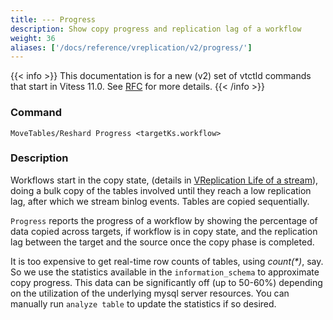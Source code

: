 ```yaml
---
title: --- Progress
description: Show copy progress and replication lag of a workflow
weight: 36
aliases: ['/docs/reference/vreplication/v2/progress/']
---
```


{{< info >}}
This documentation is for a new (v2) set of vtctld commands that start in Vitess 11.0. See [RFC](https://github.com/vitessio/vitess/issues/7225) for more details.
{{< /info >}}

### Command

```
MoveTables/Reshard Progress <targetKs.workflow>
```

### Description
Workflows start in the copy state, (details in [VReplication Life of a stream](../../internals)), doing a bulk copy of the tables involved until they reach a low replication lag, after which we stream binlog events. Tables are copied sequentially.

`Progress` reports the progress of a workflow by showing the percentage of data copied across targets, if workflow is in copy state, and the replication lag between the target and the source once the copy phase is completed.

It is too expensive to get real-time row counts of tables, using _count(*)_, say. So we use the statistics available in the `information_schema` to approximate copy progress. This data can be significantly off (up to 50-60%) depending on the utilization of the underlying mysql server resources. You can manually run `analyze table` to update the statistics if so desired.
